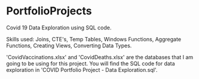 # PortfolioProjects 
Covid 19 Data Exploration using SQL code.

Skills used: Joins, CTE's, Temp Tables, Windows Functions, Aggregate Functions, Creating Views, Converting Data Types.

'CovidVaccinations.xlsx' and 'CovidDeaths.xlsx' are the databases that I am going to be using for this project. You will find the SQL code for data exploration in  'COVID Portfolio Project - Data Exploration.sql'.
